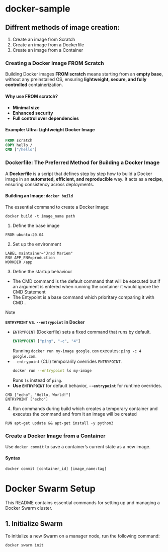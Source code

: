 # docker-sample
## Diffrent methods of image creation:
1. Create an image from Scratch 
2. Create an image from a Dockerfile
3. Create an image from a Container

### Creating a Docker Image FROM Scratch  

Building Docker images **FROM scratch** means starting from an **empty base**, without any preinstalled OS, ensuring **lightweight, secure, and fully controlled** containerization.

#### Why use FROM scratch?  
- **Minimal size**
- **Enhanced security**
- **Full control over dependencies**

####  Example: Ultra-Lightweight Docker Image  

```dockerfile
FROM scratch  
COPY hello /  
CMD ["/hello"]
```

### Dockerfile: The Preferred Method for Building a Docker Image  

A **Dockerfile** is a script that defines step by step how to build a Docker image in an **automated, efficient, and reproducible** way. It acts as a **recipe**, ensuring consistency across deployments. 

#### Building an Image: `docker build`  
The essential command to create a Docker image:
```
docker build -t image_name path
```
1. Define the base image
```
FROM ubuntu:20.04
```
2. Set up the environment
```
LABEL maintainer="Jrad Mariem"
ENV APP_ENV=production
WORKDIR /app
```
3. Define the startup behaviour
  * The CMD command is the default command that will be executed but if an argument is entered when running the container it would ignore the CMD Statement 
  * The Entypoint is a base command which prioritary comparing it with CMD .
  
> [!NOTE] 
> **`ENTRYPOINT` vs. `--entrypoint` in Docker**
> - `ENTRYPOINT` (Dockerfile) sets a fixed command that runs by default.
>   ```dockerfile
>   ENTRYPOINT ["ping", "-c", "4"]
>   ```
>   Running `docker run my-image google.com` executes: `ping -c 4 google.com`.
> - `--entrypoint` (CLI) temporarily overrides `ENTRYPOINT`.
>   ```sh
>   docker run --entrypoint ls my-image
>   ```
>   Runs `ls` instead of `ping`. 
> - **Use `ENTRYPOINT`** for default behavior, **`--entrypoint`** for runtime overrides. 


```
CMD ["echo", "Hello, World!"]
ENTRYPOINT ["echo"]
```
4. Run commands during build which creates a temporary container and executes the command and from it an image will be created
```
RUN apt-get update && apt-get install -y python3
```

### Create a Docker Image from a Container  

Use `docker commit` to save a container’s current state as a new image. 

#### Syntax  
```
docker commit [container_id] [image_name:tag]
```
# Docker Swarm Setup

This README contains essential commands for setting up and managing a Docker Swarm cluster.

## 1. **Initialize Swarm**

To initialize a new Swarm on a manager node, run the following command:

```bash
docker swarm init


